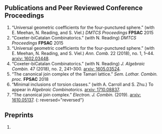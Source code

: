 <!-- 
Convert your LaTeX publications list from LaTeX to Markdown syntax: https://pandoc.org/try/?text=&from=latex&to=gfm
Paste the generated Markdown below, and edit as needed.
Or, just add your publications using Markdown syntax below.
-->

## Publications and Peer Reviewed Conference Proceedings

1. “Universal geometric coefficients for the four-punctured sphere.” (with E. Meehan, N. Reading, and S. Viel.) *DMTCS Proceedings* **FPSAC** 2015
2. “Coxeter-biCatalan Combinatorics.” (with N. Reading) *DMTCS Proceedings* **FPSAC** 2015 
3. “Universal geometric coefficients for the four-punctured sphere.” (with E. Meehan, N. Reading, and S. Viel.) *Ann. Comb.* 22 (2018), no. 1, 1–44. [arxiv: 1602.03448][].
4. “Coxeter-biCatalan Combinatorics.” (with N. Reading) *J. Algebraic Combin.* 47 (2018), no. 2, 241–300. [arxiv: 1605.03524][].
5. “The canonical join complex of the Tamari lattice.” *Sem. Lothar. Combin. proc.* **FPSAC** 2018
6. “Minimal inclusions of torsion classes.” (with A. Carroll and S. Zhu.) To appear in *Algebraic Combinatorics.* [arxiv: 1710.08837][].
7. “The canonical join complex.” *Electron. J. Combin.* (2019). [arxiv: 1610.05137][].
{: reversed="reversed"}

  [arxiv: 1610.05137]: https://arxiv.org/abs/1610.05137
  [arxiv: 1710.08837]: https://arxiv.org/abs/1710.08837
  [arxiv: 1605.03524]: https://arxiv.org/abs/1605.03524
  [arxiv: 1602.03448]: https://arxiv.org/abs/1602.03448
  
## Preprints

1. 




